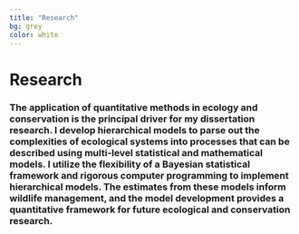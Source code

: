 ```yaml
---
title: "Research"
bg: grey
color: white
---
```

# Research
### The application of quantitative methods in ecology and conservation is the principal driver for my dissertation research. I develop hierarchical models to parse out the complexities of ecological systems into processes that can be described using multi-level statistical and mathematical models. I utilize the flexibility of a Bayesian statistical framework and rigorous computer programming to implement hierarchical models. The estimates from these models inform wildlife management, and the model development provides a quantitative framework for future ecological and conservation research.
